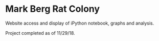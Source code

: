 # Mark Berg Rat Colony
Website access and display of iPython notebook, graphs and analysis.

Project completed as of 11/29/18.
